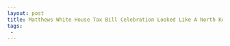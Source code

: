 ```yaml
---
layout: post
title: Matthews White House Tax Bill Celebration Looked Like A North Korean Parade
tags:
 -
---
```


